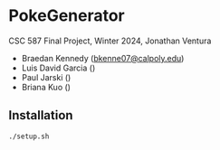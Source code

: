 # PokeGenerator
CSC 587 Final Project, Winter 2024, Jonathan Ventura

- Braedan Kennedy (bkenne07@calpoly.edu)
- Luis David Garcia ()
- Paul Jarski ()
- Briana Kuo ()

## Installation
```
./setup.sh
```
